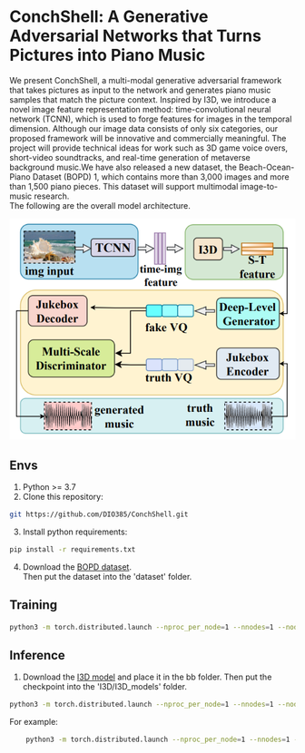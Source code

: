 # ConchShell: A Generative Adversarial Networks that Turns Pictures into Piano Music  
We present ConchShell, a multi-modal generative adversarial framework that takes pictures as input to the network and generates piano music samples that match the picture context. Inspired by I3D, we introduce a novel image feature representation method: time-convolutional neural network (TCNN), which is used to forge features for images in the temporal dimension. Although our image data consists of only six categories, our proposed framework will be innovative and commercially meaningful. The project will provide technical ideas for work such as 3D game voice overs, short-video soundtracks, and real-time generation of metaverse background music.We have also released a new dataset, the Beach-Ocean-Piano Dataset (BOPD) 1, which contains more than 3,000 images and more than 1,500 piano pieces. This dataset will support multimodal image-to-music research.  
The following are the overall model architecture.

![Model architecture](https://github.com/DIO385/ConchShell/blob/main/modules/ConchShell.jpg)
## Envs
1. Python >= 3.7
2. Clone this repository:
```bash
git https://github.com/DIO385/ConchShell.git
```
3. Install python requirements: 
```bash
pip install -r requirements.txt
```
4. Download the [BOPD dataset](https://drive.google.com/file/d/1rLzLIJuxrz4lQO7G-9fP0UvJ_ADQjwRf/view?usp=share_link).  
Then put the dataset into the 'dataset' folder.

## Training
```bash
python3 -m torch.distributed.launch --nproc_per_node=1 --nnodes=1 --node_rank=0 --master_port=9999 train.py
```

## Inference
1. Download the [I3D model](https://drive.google.com/file/d/17jdzXkwcA8nzTdenwaeb9eVKzZietgeS/view?usp=share_link) and place it in the bb folder.
Then put the checkpoint into the 'I3D/I3D_models' folder.
```bash
python3 -m torch.distributed.launch --nproc_per_node=1 --nnodes=1 --node_rank 0 --master_port 8888 inference.py --img_path {img_path} --checkpoint {checkpoint}
```  	
For example:
```bash
	python3 -m torch.distributed.launch --nproc_per_node=1 --nnodes=1 --node_rank 0 --master_port 8888 inference.py --img_path img.jpg --checkpoint ../checkpoints/G-epoch=1000.pth
```  	
	
